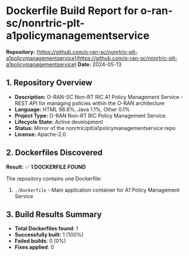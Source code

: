 # Dockerfile Build Report for o-ran-sc/nonrtric-plt-a1policymanagementservice

**Repository:** [https://github.com/o-ran-sc/nonrtric-plt-a1policymanagementservice](https://github.com/o-ran-sc/nonrtric-plt-a1policymanagementservice)
**Date:** 2024-05-13

## 1. Repository Overview
- **Description:** O-RAN-SC Non-RT RIC A1 Policy Management Service - REST API for managing policies within the O-RAN architecture
- **Language:** HTML 98.8%, Java 1.1%, Other 0.1%
- **Project Type:** O-RAN Non-RT RIC Policy Management Service
- **Lifecycle State:** Active development
- **Status:** Mirror of the nonrtric/plt/a1policymanagementservice repo
- **License:** Apache-2.0

## 2. Dockerfiles Discovered
**Result:** ✅ **1 DOCKERFILE FOUND**

The repository contains one Dockerfile:
1. `./Dockerfile` - Main application container for A1 Policy Management Service

## 3. Build Results Summary
- **Total Dockerfiles found**: 1
- **Successfully built**: 1 (100%)
- **Failed builds**: 0 (0%)
- **Fixes applied**: 0
